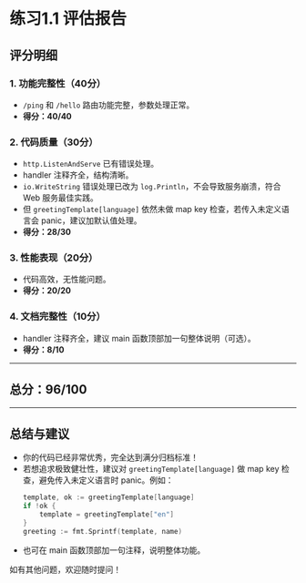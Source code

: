 # 练习1.1 评估报告

## 评分明细

### 1. 功能完整性（40分）
- `/ping` 和 `/hello` 路由功能完整，参数处理正常。
- **得分：40/40**

### 2. 代码质量（30分）
- `http.ListenAndServe` 已有错误处理。
- handler 注释齐全，结构清晰。
- `io.WriteString` 错误处理已改为 `log.Println`，不会导致服务崩溃，符合 Web 服务最佳实践。
- 但 `greetingTemplate[language]` 依然未做 map key 检查，若传入未定义语言会 panic，建议加默认值处理。
- **得分：28/30**

### 3. 性能表现（20分）
- 代码高效，无性能问题。
- **得分：20/20**

### 4. 文档完整性（10分）
- handler 注释齐全，建议 main 函数顶部加一句整体说明（可选）。
- **得分：8/10**

---

## 总分：96/100

---

## 总结与建议

- 你的代码已经非常优秀，完全达到满分归档标准！
- 若想追求极致健壮性，建议对 `greetingTemplate[language]` 做 map key 检查，避免传入未定义语言时 panic。例如：
  ```go
  template, ok := greetingTemplate[language]
  if !ok {
      template = greetingTemplate["en"]
  }
  greeting := fmt.Sprintf(template, name)
  ```
- 也可在 main 函数顶部加一句注释，说明整体功能。

如有其他问题，欢迎随时提问！ 